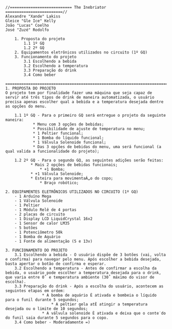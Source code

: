 	//=========================== The Inebriator =========================//
 	Alexandre "Xande" Lakiss
 	Gleice "Gle Ice" Kelly
 	João "Lucas" Coelho
 	José "Zuzé" Rodolfo

		1. Proposta do projeto
			1.1 1º GQ
			1.2 2º GQ
		2. Equipamentos eletrônicos utilizados no circuito (1º GQ)
		3. Funcionamento do projeto
			3.1 Escolhendo a bebida
			3.2 Escolhendo a temperatura
			3.3 Preparação do drink
			3.4 Como beber

	=======================================================================//
	1. PROPOSTA DO PROJETO
	O projeto tem por finalidade fazer uma máquina que seja capaz de servir até três tipos de drink de maneira automatizada, o usuário precisa apenas escolher qual a bebida e a temperatura desejada dentre as opções do menu.

		1.1 1º GQ - Para o primeiro GQ será entregue o projeto da seguinte maneira:
		    	* Menu com 3 opções de bebidas;
		    	* Possibilidade de ajuste de temperatura no menu;
          		* 1 Peltier funcional;
		        * 1 Bomba do líquido funcional;
		        * 1 Válvula Solenoide funcional;
		        * Das 3 opções de bebidas do menu, uma será funcional (a qual valida a funcionalidade do projeto);

		1.2 2º GQ - Para o segundo GQ, as seguintes adições serão feitas:
		       * Mais 2 opções de bebidas funcionais;
	     	       * +1 Bomba;
		       * +1 Válvula Solenoide;
		       * Esteira para movimentaÁ„o do copo;
           	       * Braço robótico;

	2. EQUIPAMENTES ELETRÔNICOS UTILIZADOS NO CIRCUITO (1º GQ)
		- 1 Arduíno Mega
		- 1 Válvula Solenoide
		- 1 Peltier
		- 1 Módulo Relê de 4 portas
		- 2 placas de circuito
		- 1 Display LCD LiquidCrystal 16x2
		- 1 Sensor de calor LM35
		- 5 botões
		- 1 Potenciômetro 50k
		- 1 Bomba de Aquário
		- 1 Fonte de alimentação (5 e 13v)

	3. FUNCIONAMENTO DO PROJETO
		3.1 Escolhendo a bebida - O usuário dispõe de 3 botões (vai, volta e confirma) para navegar pelo menu. Após escolher a bebida desejada, basta apertar o botão de confirma e esperar.
		3.2 Escolhendo a temperatura - Antes de confirmar a escolha da bebida, o usuário pode escolher a temperatura desejada para o drink, que varia entre 0˚ e temperatura ambiente (30˚ máximo do visor de escolha).
		3.3 Preparação do drink - Após a escolha do usuário, acontecem as seguintes etapas em ordem:
				  	* A bomba de aquário È ativada e bombeia o líquido para o funil durante 5 segundos;
			     		* A peltier gela atÈ atingir a temperatura desejada ou o limite de 10 segundos;
				  	* A válvula solenoide È ativada e deixa que o conte˙do do funil saia durante 5 segundos para o copo.
		3.4 Como beber - Moderadamente =)
